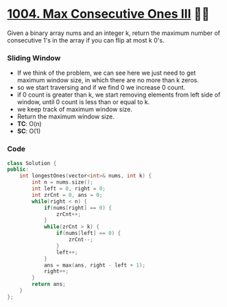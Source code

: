 # [1004. Max Consecutive Ones III](https://leetcode.com/problems/max-consecutive-ones-iii/description/?envType=study-plan-v2&envId=leetcode-75) 🌟🌟

Given a binary array nums and an integer k, return the maximum number of consecutive 1's in the array if you can flip at most k 0's.

### Sliding Window

-   If we think of the problem, we can see here we just need to get maximum window size, in which there are no more than k zeros.
-   so we start traversing and if we find 0 we increase 0 count.
-   if 0 count is greater than k, we start removing elements from left side of window, until 0 count is less than or equal to k.
-   we keep track of maximum window size.
-   Return the maximum window size.
-   **TC**: O(n)
-   **SC**: O(1)

### Code

```cpp
class Solution {
public:
    int longestOnes(vector<int>& nums, int k) {
        int n = nums.size();
        int left = 0, right = 0;
        int zrCnt = 0, ans = 0;
        while(right < n) {
            if(nums[right] == 0) {
                zrCnt++;
            }
            while(zrCnt > k) {
                if(nums[left] == 0) {
                    zrCnt--;
                }
                left++;
            }
            ans = max(ans, right - left + 1);
            right++;
        }
        return ans;
    }
};
```
